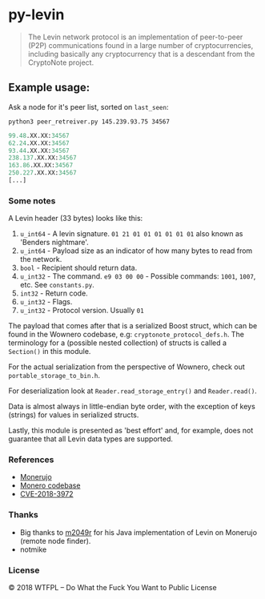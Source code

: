 # py-levin

> The Levin network protocol is an implementation of peer-to-peer (P2P) communications found in a large number of cryptocurrencies, including basically any cryptocurrency that is a descendant from the CryptoNote project.

## Example usage:

Ask a node for it's peer list, sorted on `last_seen`:

`python3 peer_retreiver.py 145.239.93.75 34567`

```python
99.48.XX.XX:34567
62.24.XX.XX:34567
93.44.XX.XX:34567
238.137.XX.XX:34567
163.86.XX.XX:34567
250.227.XX.XX:34567
[...]
```

### Some notes

A Levin header (33 bytes) looks like this:

1. `u_int64` - A levin signature. `01 21 01 01 01 01 01 01` also known as 'Benders nightmare'.
2. `u_int64` - Payload size as an indicator of how many bytes to read from the network.
3. `bool` - Recipient should return data.
4. `u_int32` - The command. `e9 03 00 00` - Possible commands: `1001`, `1007`, etc. See `constants.py`.
5. `int32` - Return code.
6. `u_int32` - Flags.
5. `u_int32` - Protocol version. Usually `01`

The payload that comes after that is a serialized Boost struct, which can be found 
in the Wownero codebase, e.g: `cryptonote_protocol_defs.h`.
The terminology for a (possible nested collection) of structs is called a `Section()` in this module. 

For the actual serialization from the perspective of Wownero, check out `portable_storage_to_bin.h`.

For deserialization look at `Reader.read_storage_entry()` and `Reader.read()`.

Data is almost always in little-endian byte order, with the exception of keys (strings) for values in serialized structs.

Lastly, this module is presented as 'best effort' and, for example, does not guarantee that all Levin data types are supported.

### References
- [Monerujo](https://github.com/m2049r/xmrwallet/tree/master/app/src/main/java/com/m2049r/levin)
- [Monero codebase](https://github.com/monero-project/monero)
- [CVE-2018-3972](https://www.talosintelligence.com/reports/TALOS-2018-0637/)

### Thanks

- Big thanks to [m2049r](https://github.com/m2049r/) for his Java implementation of Levin on Monerujo (remote node finder).
- notmike

### License

© 2018 WTFPL – Do What the Fuck You Want to Public License
